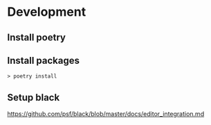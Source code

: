 # Development

## Install poetry

## Install packages
```shell
> poetry install
```

## Setup black

https://github.com/psf/black/blob/master/docs/editor_integration.md

